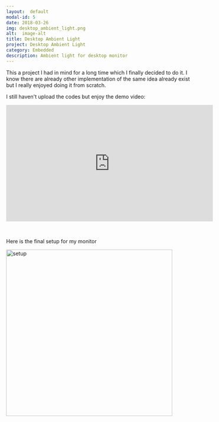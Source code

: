 ```yaml
---
layout:  default
modal-id: 5
date: 2018-03-26
img: desktop_ambient_light.png
alt:  image-alt
title: Desktop Ambient Light
project: Desktop Ambient Light
category: Embedded
description: Ambient light for desktop monitor
---
```


<p>This a project I had in mind for a long time which I finally decided to do it. I know there are already other implementation of the same idea already exist but I really enjoyed doing it from scratch.</p>
<p>I still haven't upload the codes but enjoy the demo video:</p>
<p><iframe src="https://www.youtube.com/embed/af8YSnSm0to?rel=0" width="560" height="315" frameborder="0" allowfullscreen="allowfullscreen"></iframe></p>
<p>&nbsp;</p>
<p>Here is the final setup for my monitor</p>
<p><img src="{{site.url}}\img\post\project\desktopambientlight\post_1\setup.jpg" alt="setup" height="450"/></p>